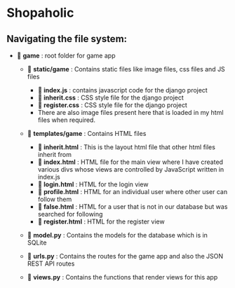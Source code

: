 # Shopaholic 
## Navigating the file system: 
   - :open_file_folder: **game** : root folder for game app
      -  :open_file_folder: **static/game** : Contains static files like image files, css files and JS files
           -   :open_file_folder: **index.js** : contains javascript code for the django project 
           -   :open_file_folder: **inherit.css** : CSS style file for the django project 
           -   :open_file_folder: **register.css** : CSS style file for the django project 
           -   There are also image files present here that is loaded in my html files when required. 
      
      -  :open_file_folder: **templates/game** : Contains HTML  files 
           - :open_file_folder: **inherit.html** : This is the layout html file that other html files inherit from 
           - :open_file_folder: **index.html** : HTML file for the main view where I have created various divs whose views are controlled by JavaScript written in index.js
           - :open_file_folder: **login.html** : HTML for the login view 
           - :open_file_folder: **profile.html** : HTML for an individual user where other user can follow them
           - :open_file_folder: **false.html** : HTML for a user that is not in our database but was searched for following
           - :open_file_folder: **register.html** : HTML for the register view 
      
      -  :open_file_folder: **model.py** : Contains the models for the database which is in SQLite 
      
      -  :open_file_folder: **urls.py** : Contains the routes for the game app and also the JSON REST API routes

      -  :open_file_folder: **views.py** : Contains the functions that render views for this app 
      
   
